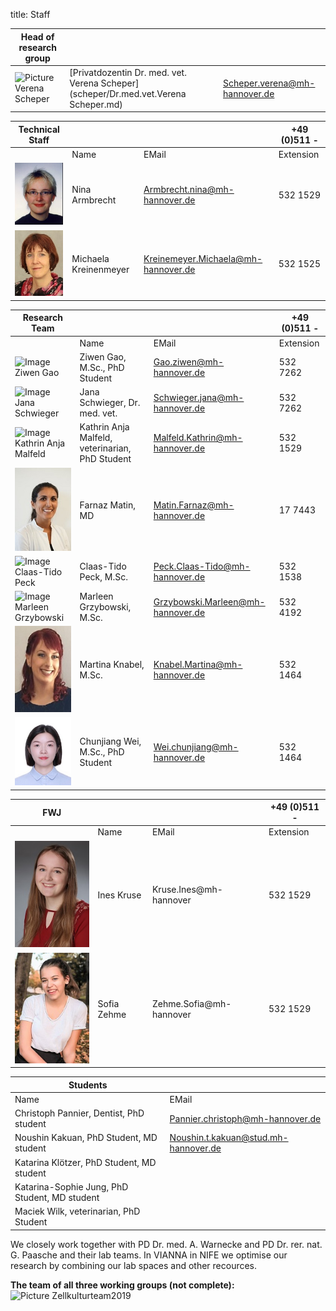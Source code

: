 title: Staff

|Head of research group|        |   |
|--------------|:---------------|----|
|![Picture Verena Scheper](Verena.jpg) |[Privatdozentin Dr. med. vet. Verena Scheper](scheper/Dr.med.vet.Verena Scheper.md)|	Scheper.verena@mh-hannover.de| +49 (0)511 532 4369 |


|Technical Staff|                     |      |    +49 (0)511 -  |
|--------------|:---------------------|------|-----|
|   |Name| EMail|Extension|
|![Armbrecht Nina](Nina.jpg) | Nina Armbrecht	|	Armbrecht.nina@mh-hannover.de     | 532 1529|
|![Kreienmeyer Michaela](Michaela.jpg) | Michaela Kreinenmeyer	|	Kreinemeyer.Michaela@mh-hannover.de   | 532 1525|

|Research Team  |    |  | +49 (0)511 - |
|---------|:------|------|-----|
|   |Name| EMail|Extension|
|![Image Ziwen Gao](Ziwen.jpg)  | Ziwen Gao, M.Sc., PhD Student  	|	Gao.ziwen@mh-hannover.de | 532 7262|
| ![Image Jana Schwieger](Schwieger.jpg) |Jana Schwieger, Dr. med. vet. | Schwieger.jana@mh-hannover.de|532 7262|
| ![Image Kathrin Anja Malfeld](malfeld.jpg)  | Kathrin Anja Malfeld, veterinarian, PhD Student |  Malfeld.Kathrin@mh-hannover.de |532 1529 |
| ![Image Farnaz Matin](MatinF.jpg) |  Farnaz Matin, MD|	Matin.Farnaz@mh-hannover.de| 17 7443|   
| ![Image Claas-Tido Peck](Claas.jpg) |  Claas-Tido Peck, M.Sc.|	Peck.Claas-Tido@mh-hannover.de| 532 1538| 
| ![Image Marleen Grzybowski](Grzybowski.jpg) | Marleen Grzybowski, M.Sc.| Grzybowski.Marleen@mh-hannover.de | 532 4192|
| ![Image Martina Knabel](Knabel.JPG) | Martina Knabel, M.Sc.| Knabel.Martina@mh-hannover.de | 532 1464 |
| ![Image Chunjiang Wei](suzy1.jpg)  | Chunjiang Wei, M.Sc., PhD Student  	|	Wei.chunjiang@mh-hannover.de | 532 1464|

|FWJ|                     |      |    +49 (0)511 -  |
|--------------|:---------------------|------|-----|
|   |Name| EMail|Extension|
|![Image Ines Kruse](Ines.jpg) | Ines Kruse |	 Kruse.Ines@mh-hannover| 532 1529|
|![Image Sofia Zehme](Sofia.jpg) | Sofia Zehme |	Zehme.Sofia@mh-hannover| 532 1529|

|  Students   ||
|-----------|-------------|
|Name| EMail|
|Christoph Pannier, Dentist, PhD student|Pannier.christoph@mh-hannover.de|
|Noushin Kakuan, PhD Student, MD student|Noushin.t.kakuan@stud.mh-hannover.de|
|Katarina Klötzer, PhD Student, MD student|
|Katarina-Sophie Jung, PhD Student, MD student|
|Maciek Wilk, veterinarian, PhD Student|





We closely work together with PD Dr. med. A. Warnecke and PD Dr. rer. nat. G. Paasche and their lab teams. In VIANNA in NIFE we optimise our research by combining our lab spaces and other recources. 

**The team of all three working groups (not complete):** 
![Picture Zellkulturteam2019](Zellkulturteam2019.jpg)  
